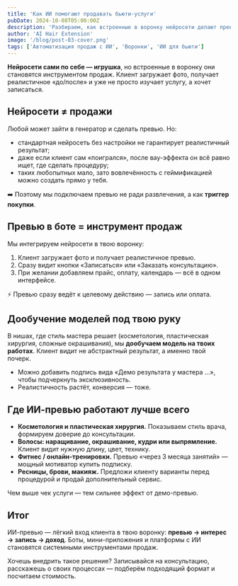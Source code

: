 ```yaml
---
title: 'Как ИИ помогают продавать бьюти-услуги'
pubDate: 2024-10-08T05:00:00Z
description: 'Разбираем, как встроенные в воронку нейросети делают превью «до/после» и превращают заинтересованных в клиентов.'
author: 'AI Hair Extension'
image: '/blog/post-03-cover.png'
tags: ['Автоматизация продаж с ИИ', 'Воронки', 'ИИ для бьюти']
---
```


**Нейросети сами по себе — игрушка**, но встроенные в воронку они становятся инструментом продаж. Клиент загружает фото, получает реалистичное «до/после» и уже не просто изучает услугу, а хочет записаться.

## Нейросети ≠ продажи

Любой может зайти в генератор и сделать превью. Но:

- стандартная нейросеть без настройки не гарантирует реалистичный результат;
- даже если клиент сам «поигрался», после вау-эффекта он всё равно ищет, где сделать процедуру;
- таких любопытных мало, зато вовлечённость с геймификацией можно создать прямо у тебя.

➡️ Поэтому мы подключаем превью не ради развлечения, а как **триггер покупки**.

## Превью в боте = инструмент продаж

Мы интегрируем нейросети в твою воронку:

1. Клиент загружает фото и получает реалистичное превью.
2. Сразу видит кнопки «Записаться» или «Заказать консультацию».
3. При желании добавляем прайс, оплату, календарь — всё в одном интерфейсе.

⚡ Превью сразу ведёт к целевому действию — запись или оплата.

## Дообучение моделей под твою руку

В нишах, где стиль мастера решает (косметология, пластическая хирургия, сложные окрашивания), мы **дообучаем модель на твоих работах**. Клиент видит не абстрактный результат, а именно твой почерк.

- Можно добавить подпись вида «Демо результата у мастера …», чтобы подчеркнуть эксклюзивность.
- Реалистичность растёт, конверсия — тоже.

## Где ИИ-превью работают лучше всего

- **Косметология и пластическая хирургия.** Показываем стиль врача, формируем доверие до консультации.
- **Волосы: наращивание, окрашивание, кудри или выпрямление.** Клиент видит нужную длину, цвет, технику.
- **Фитнес / онлайн-тренировки.** Превью «через 3 месяца занятий» — мощный мотиватор купить подписку.
- **Ресницы, брови, макияж.** Предложи клиенту варианты перед процедурой и продай дополнительный сервис.

Чем выше чек услуги — тем сильнее эффект от демо-превью.

## Итог

ИИ-превью — лёгкий вход клиента в твою воронку: **превью → интерес → запись → доход**. Боты, мини-приложения и платформы с ИИ становятся системными инструментами продаж.

Хочешь внедрить такое решение? Записывайся на консультацию, расскажешь о своих процессах — подберём подходящий формат и посчитаем стоимость.
